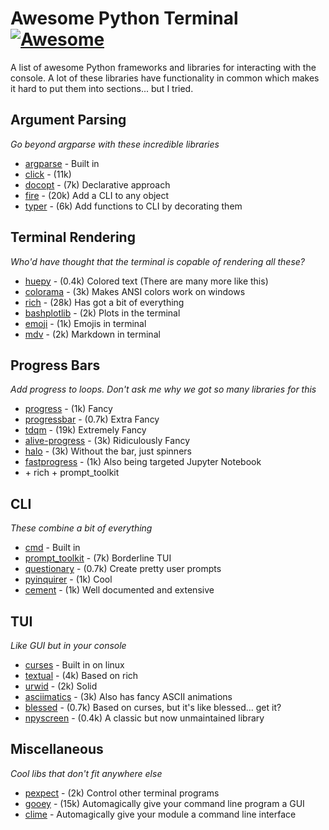 # Awesome Python Terminal [![Awesome](https://cdn.rawgit.com/sindresorhus/awesome/d7305f38d29fed78fa85652e3a63e154dd8e8829/media/badge.svg)](https://github.com/sindresorhus/awesome)

A list of awesome Python frameworks and libraries for interacting with the console. A lot of these libraries have functionality in common which makes it hard to put them into sections... but I tried.


## Argument Parsing
*Go beyond argparse with these incredible libraries*

* [argparse](https://docs.python.org/3/library/argparse.html) - Built in
* [click](https://github.com/pallets/click) - (11k)
* [docopt](https://github.com/docopt/docopt) - (7k) Declarative approach
* [fire](https://github.com/google/python-fire) - (20k) Add a CLI to any object
* [typer](https://github.com/tiangolo/typer) - (6k) Add functions to CLI by decorating them

## Terminal Rendering
*Who'd have thought that the terminal is copable of rendering all these?*

* [huepy](https://github.com/s0md3v/huepy) - (0.4k) Colored text (There are many more like this)
* [colorama](https://github.com/tartley/colorama) - (3k) Makes ANSI colors work on windows
* [rich](https://github.com/willmcgugan/rich) - (28k) Has got a bit of everything
* [bashplotlib](https://github.com/glamp/bashplotlib) - (2k) Plots in the terminal
* [emoji](https://github.com/carpedm20/emoji) - (1k) Emojis in terminal
* [mdv](https://github.com/axiros/terminal_markdown_viewer) - (2k) Markdown in terminal

## Progress Bars
*Add progress to loops. Don't ask me why we got so many libraries for this*

* [progress](https://github.com/verigak/progress/) - (1k) Fancy
* [progressbar](https://github.com/WoLpH/python-progressbar) - (0.7k) Extra Fancy
* [tdqm](https://github.com/tqdm/tqdm) - (19k) Extremely Fancy
* [alive-progress](https://github.com/rsalmei/alive-progress) - (3k) Ridiculously Fancy
* [halo](https://github.com/manrajgrover/halo) - (3k) Without the bar, just spinners
* [fastprogress](https://github.com/fastai/fastprogress) - (1k) Also being targeted Jupyter Notebook
* \+ rich + prompt_toolkit

## CLI
*These combine a bit of everything*

* [cmd](https://docs.python.org/dev/library/cmd.html) - Built in
* [prompt_toolkit](https://github.com/prompt-toolkit/python-prompt-toolkit) - (7k) Borderline TUI
* [questionary](https://github.com/tmbo/questionary) - (0.7k) Create pretty user prompts
* [pyinquirer](https://github.com/CITGuru/PyInquirer) - (1k) Cool
* [cement](https://github.com/datafolklabs/cement) - (1k) Well documented and extensive

## TUI
*Like GUI but in your console*

* [curses](https://docs.python.org/dev/library/curses.html) - Built in on linux
* [textual](https://github.com/willmcgugan/textual) - (4k) Based on rich
* [urwid](https://github.com/urwid/urwid) - (2k) Solid
* [asciimatics](https://github.com/peterbrittain/asciimatics) - (3k) Also has fancy ASCII animations
* [blessed](https://github.com/jquast/blessed) - (0.7k) Based on curses, but it's like blessed... get it?
* [npyscreen](https://github.com/npcole/npyscreen) - (0.4k) A classic but now unmaintained library

## Miscellaneous
*Cool libs that don't fit anywhere else*

* [pexpect](https://github.com/pexpect/pexpect) - (2k) Control other terminal programs
* [gooey](https://github.com/chriskiehl/Gooey) - (15k) Automagically give your command line program a GUI
* [clime](https://pypi.org/project/clime/) - Automagically give your module a command line interface
